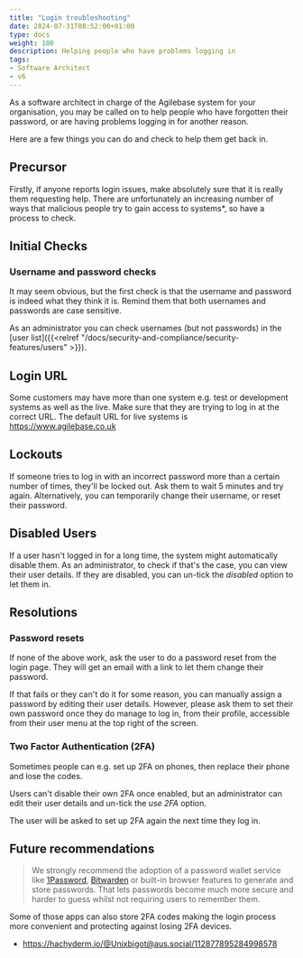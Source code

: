 ```yaml
---
title: "Login troubleshooting"
date: 2024-07-31T08:52:00+01:00
type: docs
weight: 100
description: Helping people who have problems logging in
tags:
- Software Architect
- v6
---
```

As a software architect in charge of the Agilebase system for your organisation, 
you may be called on to help people who have forgotten their password, or are having problems logging in for another reason.

Here are a few things you can do and check to help them get back in.

## Precursor
Firstly, if anyone reports login issues, make absolutely sure that it is really them requesting help. There are unfortunately an increasing number of ways that malicious people try to gain access to systems*, so have a process to check.

## Initial Checks
### Username and password checks
It may seem obvious, but the first check is that the username and password is indeed what they think it is. Remind them that both usernames and passwords are case sensitive.

As an administrator you can check usernames (but not passwords) in the [user list]({{<relref "/docs/security-and-compliance/security-features/users" >}}).

## Login URL
Some customers may have more than one system e.g. test or development systems as well as the live. Make sure that they are trying to log in at the correct URL. The default URL for live systems is https://www.agilebase.co.uk

## Lockouts
If someone tries to log in with an incorrect password more than a certain number of times, they'll be locked out. Ask them to wait 5 minutes and try again.
Alternatively, you can temporarily change their username, or reset their password.

## Disabled Users
If a user hasn't logged in for a long time, the system might automatically disable them.
As an administrator, to check if that's the case, you can view their user details. If they are disabled, you can un-tick the _disabled_ option to let them in.

## Resolutions
### Password resets
If none of the above work, ask the user to do a password reset from the login page. They will get an email with a link to let them change their password.

If that fails or they can't do it for some reason, you can manually assign a password by editing their user details. However, please ask them to set their own password once they do manage to log in, from their profile, accessible from their user menu at the top right of the screen.

### Two Factor Authentication (2FA)
Sometimes people can e.g. set up 2FA on phones, then replace their phone and lose the codes.

Users can't disable their own 2FA once enabled, but an administrator can edit their user details and un-tick the _use 2FA_ option.

The user will be asked to set up 2FA again the next time they log in.

## Future recommendations
> We strongly recommend the adoption of a password wallet service like [1Password](https://1password.com/), [Bitwarden](https://bitwarden.com) or built-in browser features to generate and store passwords. That lets passwords become much more secure and harder to guess whilst not requiring users to remember them.

Some of those apps can also store 2FA codes making the login process more convenient and protecting against losing 2FA devices.

* https://hachyderm.io/@Unixbigot@aus.social/112877895284998578